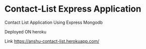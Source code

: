 # Contact-List Express Application

Contact List Application Using Express Mongodb 

Deployed ON heroku 

Link https://anshu-contact-list.herokuapp.com/
